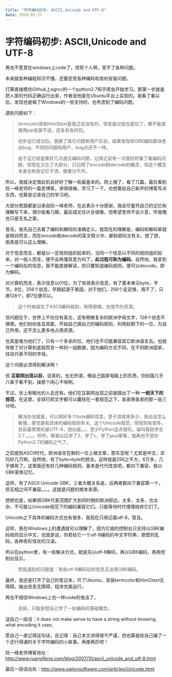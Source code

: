 ```yaml
---
title: "字符编码初步: ASCII,Unicode and UTF-8"
date: 2016-03-27
---
```


# 字符编码初步: ASCII,Unicode and UTF-8

再也不愿意在windows上code了，烦死个人啊，受不了各种问题。

本来就各种编程知识不懂，还要忍受各种编码和库的安装问题。

打算直接模仿Github上egrcc的一个python2.7知乎爬虫开始学习。那第一步就是把人家的代码正确运行出来，作者说他是在Ubuntu平台上实验的。我看了看以后，发现也是做了Windows的一些支持的，也考虑到了编码问题。

遇到问题如下：

>termcolor库和html2text是我之前没有的，但安装过程也是坑了，都不能直接用pip安装不说，还各有各的坑。
>
>初步运行成功后，我换了其它问题和用户实验，结果发现转GBK编码那块老出bug，不同的问题和用户，bug点还不一样。
>
>由于这已经是第好几次遇见编码问题，记得之前有一次就好好看了看编码问题，但现在又忘了大部分，只记得了encode和decode的概念，但这个概念本身也有些记忆不清，傻傻分不开。

所以，我就决定借此机会好好了解一些最基本的。网上搜了，看了几篇，最后看到阮一峰老师的一篇老博客，讲得很棒。学习了一下，也想着给自己新开的博客写点东西，也算是记录自己的学习吧。

大部分思路都是沿承自阮一峰老师，在此表示十分感谢，我会尽量凭自己的记忆和理解写下来，偶尔偷看几眼，最后成文估计会很像，但希望老师不会介意，毕竟俺也只是无名之辈。

首先，我先自己去看了编码和解码的准确定义。我现在的理解是，编码和解码笨就是相对而言，而在encode和decode的英文释义中，都和密码文有关。想了想，倒真是可以这么理解。

对于信息而言，都是以一定规则组织起来的，当同一个信息以不同的规则组织起来，对一般人而言，便不会再懂其意为何了，__此过程可称为编码__。自然地，我拿到一个编码后的信息，我不能直接解读，但只要知道编码规则，便可以decode，即为解码。

对计算机而言，表示信息以01位，为了有效表示信息，有了基本单元byte，字节。8位，256个状态，早期起源于美国，对于他们，256个足足够，用不了，只用128个，即7位便可以。

>这个时候诞生了ASCII编码规则，用得很嗨，也很节约资源。

但问题在于，世界上不仅仅有英文，还有稍微复杂的欧洲字母文字，128个状态不够使。他们纷纷各显其能，开始自己搞自己的编码规则，利用起剩下的一位，为自己所用，还不怎么更多地占用资源。

也真是难为他们了，只有一个多余的位，他们也不可能兼容其它欧洲语言去。也就导致了对计算机底层而言一样的一组数据，因为编码方式不同，在不同欧洲国家，往往代表不同的字母。

这个问题必须得到解决啊！

但 __互联网出现以前__，说真的，也无所谓，俺自己国家电脑上的东西，你别国几乎八辈子看不到，操那个闲心干啥咧。

不过，世上有眼光的人总还有。他们在互联网出现之前就搞出了一种 __一统天下的规范__，在这里，全球已知文字都可以囊括在一套规范之下，各家用各家的那一亩三分地。

>解决办法就是，可以用好多个byte编码信息。至于具体用多少，我也没怎么看懂，感觉是和具体的编码规则有关。这个Unicode规范，但规则有很多，目前最常用的是UTF-8，貌似是。。。至少Python这点很坑，谁叫我刚学会2.7 。。。。哼哼，等我以后学了3，学了c，学了java等等，就再也不受你Python2.7的编码之气了。


之前提到ASCII时代，欧洲语言在剩的一位上做文章，那东亚呢？尤其是中文，尼玛好几万啊。自然地，有了byte×byte的想法，这样就是256之平方，6万多，几乎够用了。这里面还有好几种编码规则，基本是代代改良吧，都向下兼容，我以GBK家族记忆。

这样，有了ASCII Unicode GBK，三者大概关系是，后两者都向下兼容第一个，但互相之间不兼容。。。。这就是问题的根本来源。

想想也是，如果把GBK代表范围扩大到同时期的欧洲那边，太多，太多，也太杂，不可能让Unicode规范下的编码兼容它们。只能等待时代慢慢抛弃它们了。

Unicode之下具体的编码方式也有很多，我现在只用记着utf-8，暂且。

这样，我在Windows上的遭遇就可以理解了，因为它娘的控制台只支持以GBK编码规则显示中文，也就是说，你若给它一个utf-8编码的中文字符串，绝壁的乱码，各种奇形怪状的汉语。

所以在python里，有一些解决方式。就是先以utf-8解码，再以GBK编码，再用控制台显示。

>但我遇到的问题是：有些utf-8解码后的信息无法用GBK编码。

最终，我还是打开了自己的笔记本，开了Ubuntu，安装termcolor和html2text无障碍，输出信息无障碍，程序完美运行。

再也不相信Windows上也一样code的鬼话了。

>总结，只能安慰自己学了一些编码的基础概念。

送自己一段话：It does not make sense to have a string without knowing what encoding it uses.

愿自己一直记得这句话，且记得：自己本文讲得很不严谨，但也算是给自己编了一个还行得通的关于字符编码的小故事。再接再厉吧！

阮一峰老师博客地址：http://www.ruanyifeng.com/blog/2007/10/ascii_unicode_and_utf-8.html

最后一段话出处：http://www.joelonsoftware.com/articles/Unicode.html
